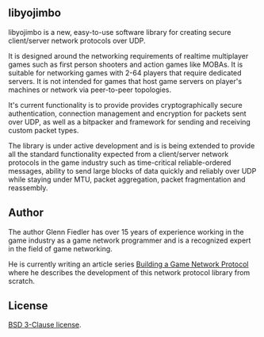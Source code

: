 ## libyojimbo

libyojimbo is a new, easy-to-use software library for creating secure client/server network protocols over UDP.

It is designed around the networking requirements of realtime multiplayer games such as first person shooters and action games like MOBAs. It is suitable for networking games with 2-64 players that require dedicated servers. It is not intended for games that host game servers on player's machines or network via peer-to-peer topologies.

It's current functionality is to provide provides cryptographically secure authentication, connection management and encryption for packets sent over UDP, as well as a bitpacker and framework for sending and receiving custom packet types.

The library is under active development and is is being extended to provide all the standard functionality expected from a client/server network protocols in the game industry such as time-critical reliable-ordered messages, ability to send large blocks of data quickly and reliably over UDP while staying under MTU, packet aggregation, packet fragmentation and reassembly.

## Author

The author Glenn Fiedler has over 15 years of experience working in the game industry as a game network programmer and is a recognized expert in the field of game networking. 

He is currently writing an article series [Building a Game Network Protocol](http://gafferongames.com/2016/05/10/building-a-game-network-protocol/) where he describes the development of this network protocol library from scratch.

## License

[BSD 3-Clause license](https://opensource.org/licenses/BSD-3-Clause).

